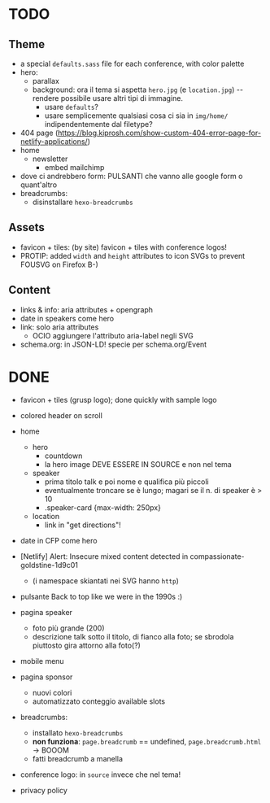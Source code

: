# TODO

## Theme

* a special `defaults.sass` file for each conference, with color palette
* hero: 
	* parallax
	* background: ora il tema si aspetta `hero.jpg` (e `location.jpg`) -- rendere possibile usare altri tipi di immagine. 
		* usare `defaults`?
		* usare semplicemente qualsiasi cosa ci sia in `img/home/` indipendentemente dal filetype?
* 404 page (https://blog.kiprosh.com/show-custom-404-error-page-for-netlify-applications/)
* home
	* newsletter
		* embed mailchimp
* dove ci andrebbero form: PULSANTI che vanno alle google form o quant'altro
* breadcrumbs:
	* disinstallare `hexo-breadcrumbs`

## Assets

* favicon + tiles: (by site) favicon + tiles with conference logos!
* PROTIP: added `width` and `height` attributes to icon SVGs to prevent FOUSVG on Firefox B-)

## Content

* links & info: aria attributes + opengraph
* date in speakers come hero
* link: solo aria attributes
  * OCIO aggiungere l'attributo aria-label negli SVG
* schema.org: in JSON-LD! specie per schema.org/Event

# DONE

* favicon + tiles (grusp logo); done quickly with sample logo
* colored header on scroll

* home
	* hero
	  * countdown
	  * la hero image DEVE ESSERE IN SOURCE e non nel tema
	* speaker
		* prima titolo talk e poi nome e qualifica più piccoli
		* eventualmente troncare se è lungo; magari se il n. di speaker è > 10
		* .speaker-card {max-width: 250px}
	* location
		* link in "get directions"!
* date in CFP come hero
* [Netlify] Alert: Insecure mixed content detected in compassionate-goldstine-1d9c01
  * (i namespace skiantati nei SVG hanno `http`)
* pulsante Back to top like we were in the 1990s :)
* pagina speaker
	* foto più grande (200)
	* descrizione talk sotto il titolo, di fianco alla foto; se sbrodola piuttosto gira attorno alla foto(?)
* mobile menu
* pagina sponsor
	* nuovi colori 
	* automatizzato conteggio available slots
* breadcrumbs:
	* installato `hexo-breadcrumbs`
	* **non funziona**: `page.breadcrumb` == undefined, `page.breadcrumb.html` -> BOOOM
	* fatti breadcrumb a manella
* conference logo: in `source` invece che nel tema!
* privacy policy

